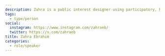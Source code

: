 ```yaml
---
description: Zahra is a public interest designer using participatory, human-centred practices to engage citizens in the design of services, policies and infrastructure. For the last fifteen years, she has led some of Canada’s most ambitious participatory infrastructure and policy programs, in an effort to advance fair and just outcomes for cities. Her unique work ties together grassroots organizing and institutional transformation, working to eliminate barriers across groups and populations who don’t typically collaborate.
tags:
  - type/person
social:
  instagram: https://www.instagram.com/zahraeb/
  twitter: https://x.com/zahraeb
title: Zahra Ebrahim
categories:
  - role/speaker
---
```

